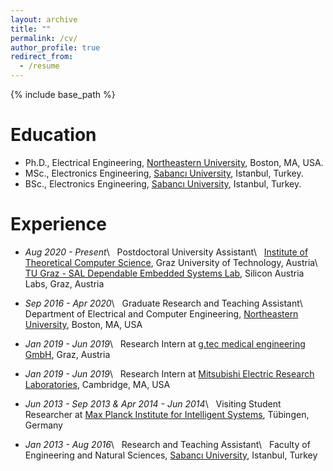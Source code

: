 ```yaml
---
layout: archive
title: ""
permalink: /cv/
author_profile: true
redirect_from:
  - /resume
---
```


{% include base_path %}

Education
======
* Ph.D., Electrical Engineering, [Northeastern University](https://www.northeastern.edu), Boston, MA, USA.
* MSc., Electronics Engineering, [Sabancı University](https://www.sabanciuniv.edu/en/), Istanbul, Turkey.
* BSc., Electronics Engineering, [Sabancı University](https://www.sabanciuniv.edu/en/), Istanbul, Turkey.


Experience
======
* *Aug 2020 - Present*\\
&nbsp; Postdoctoral University Assistant\\
&nbsp; [Institute of Theoretical Computer Science](https://www.tugraz.at/en/institutes/igi/home/), Graz University of Technology, Austria\\
&nbsp; [TU Graz - SAL Dependable Embedded Systems Lab](https://research-network.silicon-austria.com/des-lab/), Silicon Austria Labs, Graz, Austria

* *Sep 2016 - Apr 2020*\\
&nbsp; Graduate Research and Teaching Assistant\\
&nbsp; Department of Electrical and Computer Engineering, [Northeastern University](https://www.northeastern.edu), Boston, MA, USA

* *Jan 2019 - Jun 2019*\\
&nbsp; Research Intern at [g.tec medical engineering GmbH](https://www.gtec.at), Graz, Austria

* *Jan 2019 - Jun 2019*\\
&nbsp; Research Intern at [Mitsubishi Electric Research Laboratories](https://www.merl.com), Cambridge, MA, USA

* *Jun 2013 - Sep 2013 & Apr 2014 - Jun 2014*\\
&nbsp; Visiting Student Researcher at [Max Planck Institute for Intelligent Systems](https://is.mpg.de), Tübingen, Germany

* *Jan 2013 - Aug 2016*\\
&nbsp; Research and Teaching Assistant\\
&nbsp; Faculty of Engineering and Natural Sciences, [Sabancı University](https://www.sabanciuniv.edu/en/), Istanbul, Turkey
